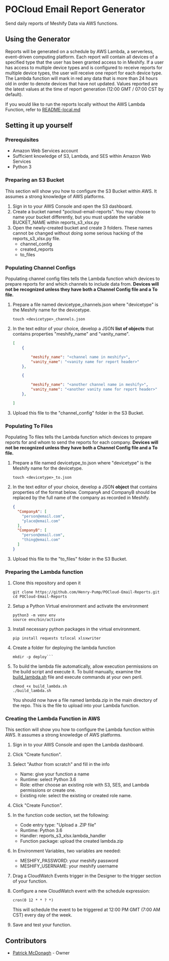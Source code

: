 # POCloud Email Report Generator

Send daily reports of Meshify Data via AWS functions.

## Using the Generator

Reports will be generated on a schedule by AWS Lambda, a serverless, event-driven computing platform. Each report will contain all devices of a specified type that the user has been granted access to in Meshify. If a user has access to multiple device types and is configured to receive reports for multiple device types, the user will receive one report for each device type. The Lambda function will mark in red any data that is more than 24 hours old in order to denote devices that have not updated. Values reported are the latest values at the time of report generation (12:00 GMT / 07:00 CST by default).

If you would like to run the reports locally without the AWS Lambda Function, refer to [README-local.md](README-local.md)

## Setting it up yourself

### Prerequisites

- Amazon Web Services account
- Sufficient knowledge of S3, Lambda, and SES within Amazon Web Services
- Python 3

### Preparing an S3 Bucket

This section will show you how to configure the S3 Bucket within AWS. It assumes a strong knowledge of AWS platforms.

1. Sign in to your AWS Console and open the S3 dashboard.
2. Create a bucket named "pocloud-email-reports". You may choose to name your bucket differently, but you must update the variable BUCKET_NAME within reports_s3_xlsx.py
3. Open the newly-created bucket and create 3 folders. These names cannot be changed without doing some serious hacking of the reports_s3_xlsx.py file.
    - channel_config
    - created_reports
    - to_files

### Populating Channel Configs

Populating channel config files tells the Lambda function which devices to prepare reports for and which channels to include data from. **Devices will not be recognized unless they have both a Channel Config file and a To file.**

1. Prepare a file named devicetype_channels.json where "devicetype" is the Meshify name for the devicetype.

    ```touch <devicetype>_channels.json```

2. In the text editor of your choice, develop a JSON **list of objects** that contains properties "meshify_name" and "vanity_name".

    ```JSON
    [
        {

            "meshify_name": "<channel name in meshify>",
            "vanity_name": "<vanity name for report header>"
        },

        {

            "meshify_name": "<another channel name in meshify>",
            "vanity_name": "<another vanity name for report header>"
        },

    ]
    ```

3. Upload this file to the "channel_config" folder in the S3 Bucket.

### Populating To Files

Populating To files tells the Lambda function which devices to prepare reports for and whom to send the reports for each company. **Devices will not be recognized unless they have both a Channel Config file and a To file.**

1. Prepare a file named devicetype_to.json where "devicetype" is the Meshify name for the devicetype.

    ```touch <devicetype>_to.json```

2. In the text editor of your choice, develop a JSON **object** that contains properties of the format below. CompanyA and CompanyB should be replaced by the full name of the company as recorded in Meshify.

    ```JSON
    {
      "CompanyA": [
        "person@email.com",
        "place@email.com"
      ],
      "CompanyB": [
        "person@email.com",
        "thing@email.com"
      ]
    }
    ```

3. Upload this file to the "to_files" folder in the S3 Bucket.

### Preparing the Lambda function

1. Clone this repository and open it

    ```Shell
    git clone https://github.com/Henry-Pump/POCloud-Email-Reports.git
    cd POCloud-Email-Reports
    ```

2. Setup a Python Virtual environment and activate the environment

    ```Shell
    python3 -m venv env
    source env/bin/activate
    ```

3. Install necessary python packages in the virtual environment.

    ```Shell
    pip install requests tzlocal xlsxwriter
    ```

4. Create a folder for deploying the lambda function

    ```Shell
    mkdir -p deploy```

5. To build the lambda file automatically, allow execution permissions on the build script and execute it. To build manually, examine the [build_lambda.sh](https://github.com/Henry-Pump/POCloud-Email-Reports/blob/master/build_lambda.sh) file and execute commands at your own peril.

    ```Shell
    chmod +x build_lambda.sh
    ./build_lambda.sh
    ```

    You should now have a file named lambda.zip in the main directory of the repo. This is the file to upload into your Lambda function.

### Creating the Lambda Function in AWS

This section will show you how to configure the Lambda function within AWS. It assumes a strong knowledge of AWS platforms.

1. Sign in to your AWS Console and open the Lambda dashboard.
2. Click "Create function".
3. Select "Author from scratch" and fill in the info
    - Name: give your function a name
    - Runtime: select Python 3.6
    - Role: either choose an existing role with S3, SES, and Lambda permissions or create one.
    - Existing role: select the existing or created role name.
4. Click "Create Function".
5. In the function code section, set the following:
    - Code entry type: "Upload a .ZIP file"
    - Runtime: Python 3.6
    - Handler: reports_s3_xlsx.lambda_handler
    - Function package: upload the created lambda.zip
6. In Environment Variables, two variables are needed:
    - MESHIFY_PASSWORD: your meshify password
    - MESHIFY_USERNAME: your meshify username
7. Drag a CloudWatch Events trigger in the Designer to the trigger section of your function.
8. Configure a new CloudWatch event with the schedule expression:

    ```cron(0 12 * * ? *)```

    This will schedule the event to be triggered at 12:00 PM GMT (7:00 AM CST) every day of the week.
9. Save and test your function.

## Contributors

- [Patrick McDonagh](@patrickjmcd) - Owner
